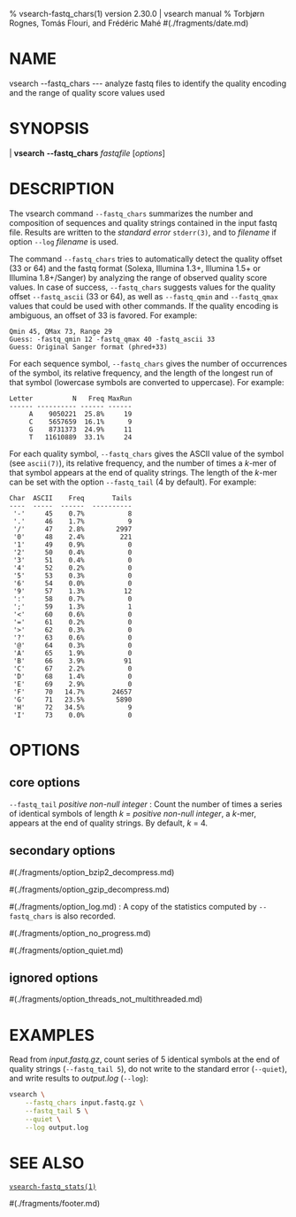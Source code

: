 % vsearch-fastq_chars(1) version 2.30.0 | vsearch manual
% Torbjørn Rognes, Tomás Flouri, and Frédéric Mahé
#(./fragments/date.md)

# NAME

vsearch \-\-fastq_chars --- analyze fastq files to identify the
quality encoding and the range of quality score values used


# SYNOPSIS

| **vsearch** **\-\-fastq_chars** _fastqfile_ \[_options_]


# DESCRIPTION

The vsearch command `--fastq_chars` summarizes the number and
composition of sequences and quality strings contained in the input
fastq file. Results are written to the *standard error* `stderr(3)`,
and to *filename* if option `--log` *filename* is used.

The command `--fastq_chars` tries to automatically detect the quality
offset (33 or 64) and the fastq format (Solexa, Illumina 1.3+,
Illumina 1.5+ or Illumina 1.8+/Sanger) by analyzing the range of
observed quality score values. In case of success, `--fastq_chars`
suggests values for the quality offset `--fastq_ascii` (33 or 64), as
well as `--fastq_qmin` and `--fastq_qmax` values that could be used
with other commands. If the quality encoding is ambiguous, an offset
of 33 is favored. For example:

```text
Qmin 45, QMax 73, Range 29
Guess: -fastq_qmin 12 -fastq_qmax 40 -fastq_ascii 33
Guess: Original Sanger format (phred+33)
```

For each sequence symbol, `--fastq_chars` gives the number of
occurrences of the symbol, its relative frequency, and the length of
the longest run of that symbol (lowercase symbols are converted to
uppercase). For example:

```text
Letter          N   Freq MaxRun
------ ---------- ------ ------
     A    9050221  25.8%     19
     C    5657659  16.1%      9
     G    8731373  24.9%     11
     T   11610889  33.1%     24
```

For each quality symbol, `--fastq_chars` gives the ASCII value of the
symbol (see `ascii(7)`), its relative frequency, and the number of
times a *k*-mer of that symbol appears at the end of quality
strings. The length of the *k*-mer can be set with the option
`--fastq_tail` (4 by default). For example:

```text
Char  ASCII    Freq       Tails
----  -----  ------  ----------
 '-'     45    0.7%           8
 '.'     46    1.7%           9
 '/'     47    2.8%        2997
 '0'     48    2.4%         221
 '1'     49    0.9%           0
 '2'     50    0.4%           0
 '3'     51    0.4%           0
 '4'     52    0.2%           0
 '5'     53    0.3%           0
 '6'     54    0.0%           0
 '9'     57    1.3%          12
 ':'     58    0.7%           0
 ';'     59    1.3%           1
 '<'     60    0.6%           0
 '='     61    0.2%           0
 '>'     62    0.3%           0
 '?'     63    0.6%           0
 '@'     64    0.3%           0
 'A'     65    1.9%           0
 'B'     66    3.9%          91
 'C'     67    2.2%           0
 'D'     68    1.4%           0
 'E'     69    2.9%           0
 'F'     70   14.7%       24657
 'G'     71   23.5%        5890
 'H'     72   34.5%           9
 'I'     73    0.0%           0
```


# OPTIONS

## core options

`--fastq_tail` *positive non-null integer*
: Count the number of times a series of identical symbols of length
  *k* = *positive non-null integer*, a *k*-mer, appears at the end of
  quality strings. By default, *k* = 4.


## secondary options

#(./fragments/option_bzip2_decompress.md)

#(./fragments/option_gzip_decompress.md)

#(./fragments/option_log.md)
: A copy of the statistics computed by `--fastq_chars` is also recorded.

#(./fragments/option_no_progress.md)

#(./fragments/option_quiet.md)


## ignored options

#(./fragments/option_threads_not_multithreaded.md)


# EXAMPLES

Read from *input.fastq.gz*, count series of 5 identical symbols at the
end of quality strings (`--fastq_tail 5`), do not write to the
standard error (`--quiet`), and write results to *output.log*
(`--log`):

```sh
vsearch \
    --fastq_chars input.fastq.gz \
    --fastq_tail 5 \
    --quiet \
    --log output.log
```

# SEE ALSO

[`vsearch-fastq_stats(1)`](./commands/vsearch-stats.1.md)


#(./fragments/footer.md)
